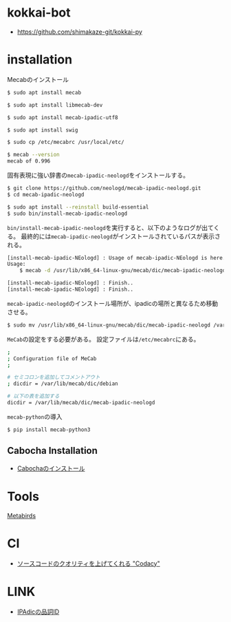 # kokkai-bot

- https://github.com/shimakaze-git/kokkai-py

# installation

Mecabのインストール

```Bash
$ sudo apt install mecab

$ sudo apt install libmecab-dev

$ sudo apt install mecab-ipadic-utf8

$ sudo apt install swig

$ sudo cp /etc/mecabrc /usr/local/etc/
```

```Bash
$ mecab --version
mecab of 0.996

```

固有表現に強い辞書の`mecab-ipadic-neologd`をインストールする。

```Bash
$ git clone https://github.com/neologd/mecab-ipadic-neologd.git
$ cd mecab-ipadic-neologd

$ sudo apt install --reinstall build-essential
$ sudo bin/install-mecab-ipadic-neologd
```

`bin/install-mecab-ipadic-neologd`を実行すると、以下のようなログが出てくる。
最終的には`mecab-ipadic-neologd`がインストールされているパスが表示される。

```Bash
[install-mecab-ipadic-NEologd] : Usage of mecab-ipadic-NEologd is here.
Usage:
    $ mecab -d /usr/lib/x86_64-linux-gnu/mecab/dic/mecab-ipadic-neologd ...

[install-mecab-ipadic-NEologd] : Finish..
[install-mecab-ipadic-NEologd] : Finish..
```

`mecab-ipadic-neologd`のインストール場所が、ipadicの場所と異なるため移動させる。

```Bash
$ sudo mv /usr/lib/x86_64-linux-gnu/mecab/dic/mecab-ipadic-neologd /var/lib/mecab/dic
```

`MeCab`の設定をする必要がある。
設定ファイルは`/etc/mecabrc`にある。

```Bash
;
; Configuration file of MeCab
;

# セミコロンを追加してコメントアウト
; dicdir = /var/lib/mecab/dic/debian

# 以下の表を追加する
dicdir = /var/lib/mecab/dic/mecab-ipadic-neologd
```

`mecab-python`の導入

```
$ pip install mecab-python3
```

## Cabocha Installation

- [Cabochaのインストール](https://qiita.com/kado_u/items/e736600f8d295afb8bd9#cabocha%E3%81%AE%E3%82%A4%E3%83%B3%E3%82%B9%E3%83%88%E3%83%BC%E3%83%AB)

# Tools

[Metabirds](https://metabirds.net/)

# CI

- [ソースコードのクオリティを上げてくれる "Codacy"](https://tech.hey.jp/entry/2021/11/17/185608)

# LINK

- [IPAdicの品詞ID](https://so-zou.jp/software/tech/linguistics/language-processing/morpheme/mecab/pos-id-def.htm)
